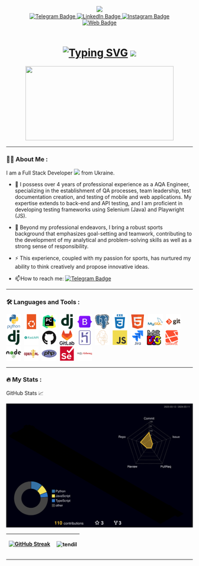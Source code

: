 <div id="header" align="center">
  <img src="https://media.giphy.com/media/IpkyqWqbipGg/giphy.gif" width="150"/>
  <div id="badges">
    <a href="https://t.me/XllrepoDevelloper">
      <img src="https://img.shields.io/badge/Telegram-blue?style=for-the-badge&logo=telegram&logoColor=blue" alt="Telegram Badge"/>
    </a>
    <a href="https://www.linkedin.com/in/dmitry-meyta-284a031a3/">
      <img src="https://img.shields.io/badge/LinkedIn-orange?style=for-the-badge&logo=linkedin&logoColor=white" alt="LinkedIn Badge"/>
    </a>
    <a href="https://instagram.com/meyta.21?igshid=YmMyMTA2M2Y=">
      <img src="https://img.shields.io/badge/Instagram-blue?style=for-the-badge&logo=instagram&logoColor=black-orange" alt="Instagram Badge"/>
    </a>
  </div>
  <div>
  <a href="https://www.meyta.pp.ua">
    <img src="https://img.shields.io/badge/WebSite-blue?style=for-the-badge&logo=web&logoColor=blue" alt="Web Badge"/> 
  </div>
    <img src="https://komarev.com/ghpvc/?username=tendil&style=flat-square&color=blue" alt=""/>
  <h1>
    <a href="https://git.io/typing-svg"><img src="https://readme-typing-svg.demolab.com?font=Gilroy&weight=500&duration=4000&pause=1000&color=4F10F7&background=55FF6100&center=true&vCenter=true&multiline=true&random=false&width=600&height=70&lines=Oh+hey!+I'm+Meita+Dmitry!;I'm+very+love+programming+and+PYYYYYTHON!!!" alt="Typing SVG" /></a>
    <img src="https://media.giphy.com/media/hvRJCLFzcasrR4ia7z/giphy.gif" width="60px"/>
  </h1>
</div>
<div align="center">
  <img src="https://media.giphy.com/media/9iv4ErObYQvrW/giphy.gif" width="400" height="200"/>
</div>

---

### :woman_technologist: About Me :
I am a Full Stack Developer <img src="https://media.giphy.com/media/WUlplcMpOCEmTGBtBW/giphy.gif" width="30"> from Ukraine.
- :telescope: I possess over 4 years of professional experience as a AQA Engineer, specializing in the establishment of QA processes, team leadership, test documentation creation, and testing of mobile and web applications. My expertise extends to back-end and API testing, and I am proficient in developing testing frameworks using Selenium (Java) and Playwright (JS).

- :seedling: Beyond my professional endeavors, I bring a robust sports background that emphasizes goal-setting and teamwork, contributing to the development of my analytical and problem-solving skills as well as a strong sense of responsibility.

- :zap: This experience, coupled with my passion for sports, has nurtured my ability to think creatively and propose innovative ideas.

- :mailbox:How to reach me: [![Telegram Badge](https://img.shields.io/badge/-XllrepoDewelloper-blue?style=flat&logo=Telegram&logoColor=blue)](https://t.me/XllrepoDevelloper)

---

### :hammer_and_wrench: Languages and Tools :
<div>
  <img src="https://github.com/devicons/devicon/blob/master/icons/python/python-original-wordmark.svg"  title="Python" alt="PYTHON" width="40" height="40"/>&nbsp;
  <img src="https://github.com/devicons/devicon/blob/master/icons/ubuntu/ubuntu-plain.svg"  title="Ubuntu" alt="UBUNTU" width="40" height="40"/>&nbsp;
  <img src="https://github.com/devicons/devicon/blob/master/icons/pycharm/pycharm-original.svg"  title="PYcharm" alt="PYCHARM" width="40" height="40"/>&nbsp;
  <img src="https://github.com/devicons/devicon/blob/master/icons/django/django-plain.svg"  title="Django" alt="DJANGO" width="40" height="40"/>&nbsp;
  <img src="https://github.com/devicons/devicon/blob/master/icons/bootstrap/bootstrap-original.svg"  title="Bootstrap" alt="BOOTSTRAP" width="40" height="40"/>&nbsp;
  <img src="https://github.com/devicons/devicon/blob/master/icons/postgresql/postgresql-original.svg"  title="Postgresql" alt="POSTRESQL" width="40" height="40"/>&nbsp;
  <img src="https://github.com/devicons/devicon/blob/master/icons/css3/css3-plain-wordmark.svg"  title="CSS3" alt="CSS" width="40" height="40"/>&nbsp;
  <img src="https://github.com/devicons/devicon/blob/master/icons/html5/html5-original.svg" title="HTML5" alt="HTML" width="40" height="40"/>&nbsp;
  <img src="https://github.com/devicons/devicon/blob/master/icons/mysql/mysql-original-wordmark.svg" title="MySQL"  alt="MySQL" width="40" height="40"/>&nbsp;
  <img src="https://github.com/devicons/devicon/blob/master/icons/git/git-original-wordmark.svg" title="Git" **alt="Git" width="40" height="40"/>
  <img src="https://github.com/devicons/devicon/blob/master/icons/django/django-plain.svg" title="Django"  alt="Django" width="40" height="40"/>&nbsp;
  <img src="https://github.com/devicons/devicon/blob/master/icons/fastapi/fastapi-plain-wordmark.svg" title="Fastapi"  alt="Fastapi" width="40" height="40"/>&nbsp;
  <img src="https://github.com/devicons/devicon/blob/master/icons/github/github-original.svg" title="GitHub"  alt="GitHub" width="40" height="40"/>&nbsp;
  <img src="https://github.com/devicons/devicon/blob/master/icons/gitlab/gitlab-original-wordmark.svg" title="GitLab"  alt="GitLab" width="40" height="40"/>&nbsp;
  <img src="https://github.com/devicons/devicon/blob/master/icons/heroku/heroku-original.svg" title="Heroku"  alt="Heroku" width="40" height="40"/>&nbsp;
  <img src="https://github.com/devicons/devicon/blob/master/icons/jenkins/jenkins-line.svg" title="Jenkins"  alt="Jenkins" width="40" height="40"/>&nbsp;
  <img src="https://github.com/devicons/devicon/blob/master/icons/javascript/javascript-original.svg" title="JavaScript"  alt="JavaScript" width="40" height="40"/>&nbsp;
  <img src="https://github.com/devicons/devicon/blob/master/icons/jira/jira-original-wordmark.svg" title="Jira" **alt="Jira" width="40" height="40"/>
  <img src="https://github.com/devicons/devicon/blob/master/icons/msdos/msdos-original.svg" title="msdos"  alt="msdos" width="40" height="40"/>&nbsp;
  <img src="https://github.com/devicons/devicon/blob/master/icons/laravel/laravel-plain-wordmark.svg" title="laravel"  alt="laravel" width="40" height="40"/>&nbsp;
  <img src="https://github.com/devicons/devicon/blob/master/icons/nodejs/nodejs-original-wordmark.svg" title="nodejs"  alt="nodejs" width="40" height="40"/>&nbsp;
  <img src="https://github.com/devicons/devicon/blob/master/icons/openal/openal-original.svg" title="openal"  alt="openal" width="40" height="40"/>&nbsp;
  <img src="https://github.com/devicons/devicon/blob/master/icons/php/php-original.svg" title="php"  alt="php" width="40" height="40"/>&nbsp;
  <img src="https://github.com/devicons/devicon/blob/master/icons/selenium/selenium-original.svg" title="selenium"  alt="selenium" width="40" height="40"/>&nbsp;
  <img src="https://github.com/devicons/devicon/blob/master/icons/sqlalchemy/sqlalchemy-original-wordmark.svg" title="sqlalchemy"  alt="sqlalchemy" width="40" height="40"/>&nbsp;
</div>

---

### :fire: My Stats :
  
GitHub Stats 📈 
<br>

![](./profile-3d-contrib/profile-night-rainbow.svg)

| [![GitHub Streak](http://github-readme-streak-stats.herokuapp.com?user=tendil&theme=dark&background=000000)](https://www.meyta.pp.ua) | <p align="left">&nbsp;<img align="center" src="https://github-readme-stats.vercel.app/api?username=tendil&show_icons=true&theme=tokyonight&hide_border=true&locale=en" alt="tendil" /></p> |
| ------------- | ------------- |


<!-- svg source =  https://worldvectorlogo.com -->

</details>
  
  
---
